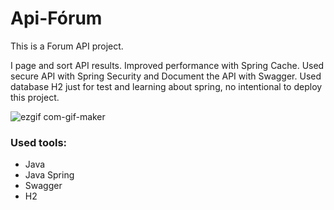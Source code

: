 # Api-Fórum

This is a Forum API project.

I page and sort API results. Improved performance with Spring Cache. Used secure API with Spring Security and Document the API with Swagger. Used database H2 just for test and learning about spring, no intentional to deploy this project.

![ezgif com-gif-maker](https://user-images.githubusercontent.com/100448527/197067215-77c8e398-51e6-465a-8cdb-52a82c8d8609.gif)

<h3>Used tools:</h3>
<ul>
<li>Java</li>
<li>Java Spring</li>
<li>Swagger</li>
<li>H2</li>
</ul>
